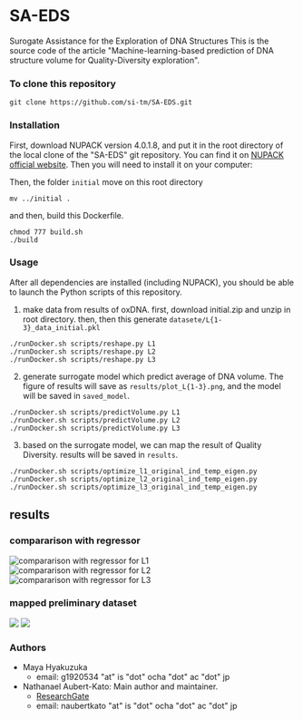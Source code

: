 # SA-EDS
Surogate Assistance for the Exploration of DNA Structures
This is the source code of the article "Machine-learning-based prediction of DNA structure volume for Quality-Diversity exploration".

### To clone this repository
```
git clone https://github.com/si-tm/SA-EDS.git
```
### Installation
First, download NUPACK version 4.0.1.8, and put it in the root directory of the local clone of the "SA-EDS" git repository. You can find it on [NUPACK official website](https://www.nupack.org/). Then you will need to install it on your computer:
<!-- ```
tar xvf nupack-4.0.1.8.tar.gz
cd nupack-4.0.1.8
``` -->
Then, the folder `initial` move on this root directory
```
mv ../initial .
```
and then, build this Dockerfile.
<!-- ```
cd oxDNA
mkdir build && cd build
cmake .. && make -j 20
cmake .. && make -j4
``` -->
```
chmod 777 build.sh
./build
```

### Usage

After all dependencies are installed (including NUPACK), you should be able to launch the Python scripts of this repository.
1. make data from results of oxDNA. 
first, download initial.zip and unzip in root directory.
then, 
then this generate `datasete/L{1-3}_data_initial.pkl`
```
./runDocker.sh scripts/reshape.py L1
./runDocker.sh scripts/reshape.py L2
./runDocker.sh scripts/reshape.py L3
```

2. generate surrogate model which predict average of DNA volume.
The figure of results will save as `results/plot_L{1-3}.png`, and the model will be saved in `saved_model`.
```
./runDocker.sh scripts/predictVolume.py L1
./runDocker.sh scripts/predictVolume.py L2
./runDocker.sh scripts/predictVolume.py L3
```

3. based on the surrogate model, we can map the result of Quality Diversity.
results will be saved in `results`.
```
./runDocker.sh scripts/optimize_l1_original_ind_temp_eigen.py 
./runDocker.sh scripts/optimize_l2_original_ind_temp_eigen.py 
./runDocker.sh scripts/optimize_l3_original_ind_temp_eigen.py 
```

## results
### compararison with regressor
![compararison with regressor for L1](fig/regressor_scores_L1.png)  
![compararison with regressor for L2](fig/regressor_scores_L2.png)  
![compararison with regressor for L3](fig/regressor_scores_L3.png)  

### mapped preliminary dataset

![](fig/performancesGrid_L1.png)
![](fig/performancesGrid_L2.png)


### Authors
- Maya Hyakuzuka
    - email: g1920534 "at" is "dot" ocha "dot" ac "dot" jp
- Nathanael Aubert-Kato: Main author and maintainer.
    - [ResearchGate](https://www.researchgate.net/profile/Nathanael-Aubert-Kato)
    - email: naubertkato "at" is "dot" ocha "dot" ac "dot" jp

